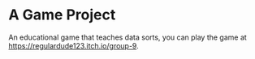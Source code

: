 # A Game Project
An educational game that teaches data sorts, you can play the game at https://regulardude123.itch.io/group-9.
